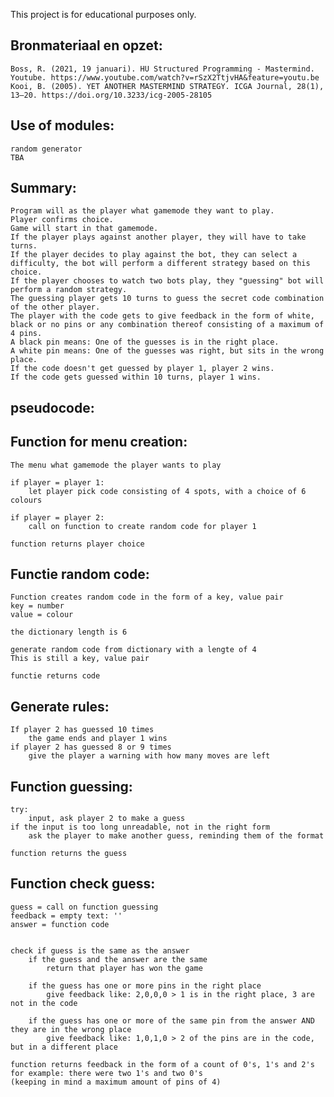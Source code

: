 This project is for educational purposes only.


## Bronmateriaal en opzet:
    Boss, R. (2021, 19 januari). HU Structured Programming - Mastermind. Youtube. https://www.youtube.com/watch?v=rSzX2TtjvHA&feature=youtu.be
    Kooi, B. (2005). YET ANOTHER MASTERMIND STRATEGY. ICGA Journal, 28(1), 13–20. https://doi.org/10.3233/icg-2005-28105
        

## Use of modules:
    random generator
    TBA


## Summary:
    Program will as the player what gamemode they want to play.
    Player confirms choice.
    Game will start in that gamemode.
    If the player plays against another player, they will have to take turns.
    If the player decides to play against the bot, they can select a difficulty, the bot will perform a different strategy based on this choice.
    If the player chooses to watch two bots play, they "guessing" bot will perform a random strategy.
    The guessing player gets 10 turns to guess the secret code combination of the other player.
    The player with the code gets to give feedback in the form of white, black or no pins or any combination thereof consisting of a maximum of 4 pins.
    A black pin means: One of the guesses is in the right place.
    A white pin means: One of the guesses was right, but sits in the wrong place.
    If the code doesn't get guessed by player 1, player 2 wins.
    If the code gets guessed within 10 turns, player 1 wins.


## pseudocode:
## Function for menu creation:
    The menu what gamemode the player wants to play
    
    if player = player 1:
        let player pick code consisting of 4 spots, with a choice of 6 colours

    if player = player 2:
        call on function to create random code for player 1

    function returns player choice
    

## Functie random code:
    Function creates random code in the form of a key, value pair
    key = number
    value = colour
    
    the dictionary length is 6

    generate random code from dictionary with a lengte of 4
    This is still a key, value pair

    functie returns code
    

## Generate rules:
    If player 2 has guessed 10 times
        the game ends and player 1 wins
    if player 2 has guessed 8 or 9 times
        give the player a warning with how many moves are left



## Function guessing:
    try:
        input, ask player 2 to make a guess
    if the input is too long unreadable, not in the right form
        ask the player to make another guess, reminding them of the format

    function returns the guess


## Function check guess:
    guess = call on function guessing
    feedback = empty text: ''
    answer = function code


    check if guess is the same as the answer
        if the guess and the answer are the same
            return that player has won the game

        if the guess has one or more pins in the right place
            give feedback like: 2,0,0,0 > 1 is in the right place, 3 are not in the code

        if the guess has one or more of the same pin from the answer AND they are in the wrong place
            give feedback like: 1,0,1,0 > 2 of the pins are in the code, but in a different place

    function returns feedback in the form of a count of 0's, 1's and 2's
    for example: there were two 1's and two 0's    
    (keeping in mind a maximum amount of pins of 4)